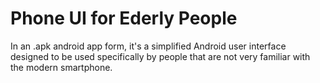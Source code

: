 # Phone UI for Ederly People
In an .apk android app form, it's a simplified Android user interface designed to be used specifically by people that are not very familiar with the modern smartphone.
